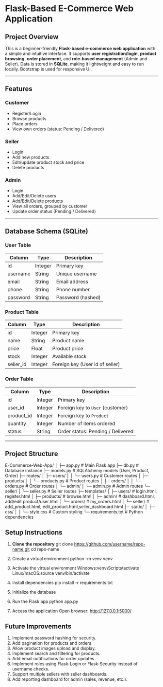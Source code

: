 # Flask-Based E-Commerce Web Application

## Project Overview
This is a beginner-friendly **Flask-based e-commerce web application** with a simple and intuitive interface. It supports **user registration/login**, **product browsing**, **order placement**, and **role-based management** (Admin and Seller). Data is stored in **SQLite**, making it lightweight and easy to run locally. Bootstrap is used for responsive UI.

---

## Features

### **Customer**
- Register/Login
- Browse products
- Place orders
- View own orders (status: Pending / Delivered)

### **Seller**
- Login
- Add new products
- Edit/update product stock and price
- Delete products

### **Admin**
- Login
- Add/Edit/Delete users
- Add/Edit/Delete products
- View all orders, grouped by customer
- Update order status (Pending / Delivered)

---

## Database Schema (SQLite)

### **User Table**
| Column    | Type     | Description                 |
|-----------|---------|-----------------------------|
| id        | Integer | Primary key                 |
| username  | String  | Unique username             |
| email     | String  | Email address               |
| phone     | String  | Phone number                |
| password  | String  | Password (hashed)           |

### **Product Table**
| Column    | Type     | Description                       |
|-----------|---------|-----------------------------------|
| id        | Integer | Primary key                       |
| name      | String  | Product name                       |
| price     | Float   | Product price                      |
| stock     | Integer | Available stock                    |
| seller_id | Integer | Foreign key (User id of seller)   |

### **Order Table**
| Column     | Type     | Description                               |
|------------|---------|-------------------------------------------|
| id         | Integer | Primary key                               |
| user_id    | Integer | Foreign key to `User` (customer)         |
| product_id | Integer | Foreign key to `Product`                  |
| quantity   | Integer | Number of items ordered                    |
| status     | String  | Order status: Pending / Delivered         |

---

## Project Structure

E-Commerce-Web-App/
│
├─ app.py # Main Flask app
├─ db.py # Database instance
├─ models.py # SQLAlchemy models (User, Product, Order)
├─ routes/
│ ├─ users/
│ │ └─ users.py # Customer routes
│ ├─ products/
│ │ └─ products.py # Product routes
│ ├─ orders/
│ │ └─ orders.py # Order routes
│ └─ admin/
│ └─ admin.py # Admin routes
└─ seller/
│ └─ seller.py # Seller routes
├─ templates/
│ ├─ users/ # login.html, register.html
│ ├─ products/ # browse.html
│ ├─ admin/ # dashboard.html, add/edit product/user.html
│ └─ orders/ # my_orders.html
│ └─ seller/ # add_product.html, edit_product.html,seller_dashboard.html
├─ static/
│ ├─ css/
│ │ └─ style.css # Custom styling
└─ requirements.txt # Python dependencies

## Setup Instructions

1. **Clone the repository**
    git clone https://github.com/username/repo-name.git
    cd repo-name

2. Create a virtual environment
    python -m venv venv

3.  Activate the virtual environment
    Windows:venv\Scripts\activate
    Linux/macOS:source venv/bin/activate

4.  Install dependencies
    pip install -r requirements.txt

5.  Initialize the database

6.  Run the Flask app
    python app.py

7. Access the application
     Open browser: http://127.0.0.1:5000/

## Future Improvements
1.  Implement password hashing for security.
2.  Add pagination for products and orders.
3.  Allow product images upload and display.
4.  Implement search and filtering for products.
5.  Add email notifications for order updates.
6.  Implement roles using Flask-Login or Flask-Security instead of username checks.
7.  Support multiple sellers with seller dashboards.
8.  Add reporting dashboard for admin (sales, revenue, etc.).
